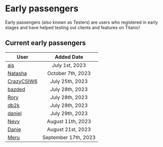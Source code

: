 # Early passengers

Early passengers (also known as Testers) are users who registered in early stages and have helped testing out clients and features on Titanic!


## Current early passengers

User | Added Date
---|:---:
[ais](https://osu.titanic.sh/u/3) | July 1st, 2023
[Natasha](https://osu.titanic.sh/u/5) | October 7th, 2023
[CrazyCSIW6](https://osu.titanic.sh/u/7)| July 25th, 2023
[bazded](https://osu.titanic.sh/u/8) | July 28th, 2023
[Rory](https://osu.titanic.sh/u/9)| July 28th, 2023
[db2k](https://osu.titanic.sh/u/10) | July 28th, 2023
[daniel](https://osu.titanic.sh/u/11) | July 29th, 2023
[Nevy](https://osu.titanic.sh/u/32) | August 11th, 2023
[Danie](https://osu.titanic.sh/u/37) | August 21st, 2023
[Meru](https://osu.titanic.sh/u/41) | September 17th, 2023
